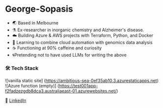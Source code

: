 # George-Sopasis
- 🌏 Based in Melbourne 
- ⚗️ Ex-researcher in inorganic chemistry and Alzheimer's disease. 
- ☁️ Building Azure & AWS projects with Terraform, Python, and Docker  
- 🧬 Learning to combine cloud automation with genomics data analysis  
- ☕ Functioning at 90% caffeine and curiosity  
- 🌀Pretending not to have used LLMs for writing the above

### 🛠️ Tech Stack
![vanilla static site] (https://ambitious-sea-0ef35ab10.3.azurestaticapps.net)
![Azure function (empty)] (https://test001app-f2fadzezgdb8dca3.australiaeast-01.azurewebsites.net/)


🧩  [LinkedIn](https://linkedin.com/in/george-sopasis) 

